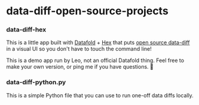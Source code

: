 # data-diff-open-source-projects

### data-diff-hex

This is a little app built with [Datafold](https://www.datafold.com/) + [Hex](https://hex.tech/) that puts [open source data-diff](https://docs.datafold.com/os_diff/about) in a visual UI so you don't have to touch the command line!

This is a demo app run by Leo, not an official Datafold thing. Feel free to make your own version, or ping me if you have questions. 🙏

### data-diff-python.py

This is a simple Python file that you can use to run one-off data diffs locally.
